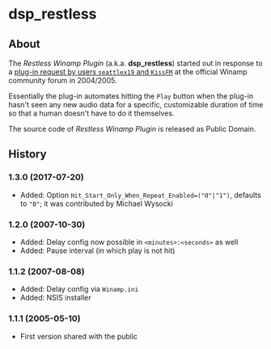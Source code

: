 # dsp_restless

## About

The _Restless Winamp Plugin_ (a.k.a. **dsp_restless**) started out in response
to a [plug-in request by users `seattlex19` and `KissFM`](http://forums.winamp.com/showthread.php?threadid=196012)
at the official Winamp community forum in 2004/2005.

Essentially the plug-in automates hitting the `Play` button
when the plug-in hasn't seen any new audio data
for a specific, customizable duration of time
so that a human doesn't have to do it themselves.

The source code of _Restless Winamp Plugin_ is released as Public Domain.


## History

### 1.3.0 (2017-07-20)

- Added: Option `Hit_Start_Only_When_Repeat_Enabled=("0"|"1")`, defaults to `"0"`;
  it was contributed by Michael Wysocki


### 1.2.0 (2007-10-30)

- Added: Delay config now possible in `<minutes>:<seconds>` as well
- Added: Pause interval (in which play is not hit)


### 1.1.2 (2007-08-08)

- Added: Delay config via `Winamp.ini`
- Added: NSIS installer


### 1.1.1 (2005-05-10)

- First version shared with the public
